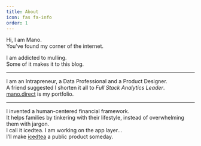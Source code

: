 ```yaml
---
title: About
icon: fas fa-info
order: 1
---
```


Hi, I am Mano.\
You've found my corner of the internet.

I am addicted to mulling.\
Some of it makes it to this blog.

- - -

I am an Intrapreneur, a Data Professional and a Product Designer.\
A friend suggested I shorten it all to *Full Stack Analytics Leader*.\
[mano.direct](https://mano.direct) is my portfolio.

- - -

I invented a human-centered financial framework.\
It helps families by tinkering with their lifestyle, instead of overwhelming them with jargon.\
I call it icedtea. I am working on the app layer...\
I’ll make [icedtea](https://icedtea.app) a public product someday.